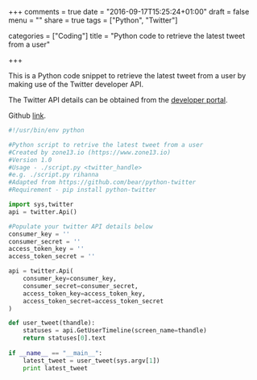 +++
comments = true
date = "2016-09-17T15:25:24+01:00"
draft = false
menu = ""
share = true
tags = ["Python", "Twitter"]

categories = ["Coding"]
title = "Python code to retrieve the latest tweet from a user"

+++

This is a Python code snippet to retrieve the latest tweet from a user by making use of the Twitter developer API.

<!--more-->

The Twitter API details can be obtained from the [developer portal](https://apps.twitter.com/).

Github [link](https://github.com/zone13/python_dev/blob/master/twitter_latest_tweet.py).

```python
#!/usr/bin/env python

#Python script to retrive the latest tweet from a user
#Created by zone13.io (https://www.zone13.io)
#Version 1.0
#Usage - ./script.py <twitter_handle>
#e.g. ./script.py rihanna
#Adapted from https://github.com/bear/python-twitter
#Requirement - pip install python-twitter

import sys,twitter
api = twitter.Api()

#Populate your twitter API details below
consumer_key = ''
consumer_secret = ''
access_token_key = ''
access_token_secret = ''

api = twitter.Api(
    consumer_key=consumer_key,
    consumer_secret=consumer_secret,
    access_token_key=access_token_key,
    access_token_secret=access_token_secret
)

def user_tweet(thandle):
	statuses = api.GetUserTimeline(screen_name=thandle)
	return statuses[0].text
	
if __name__ == "__main__":
	latest_tweet = user_tweet(sys.argv[1])
	print latest_tweet
```

